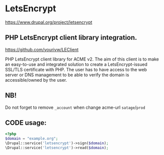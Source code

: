 # LetsEncrypt

https://www.drupal.org/project/letsencrypt

## PHP LetsEncrypt client library integration.
https://github.com/yourivw/LEClient

PHP LetsEncrypt client library for ACME v2. The aim of this client is to make an easy-to-use and integrated solution to create a LetsEncrypt-issued SSL/TLS certificate with PHP. The user has to have access to the web server or DNS management to be able to verify the domain is accessible/owned by the user.

## NB!
Do not forget to remove `_account` when change acme-url `satage`/`prod`

## CODE usage:
```php
<?php
$domain = "example.org";
\Drupal::service('letsencrypt')->sign($domain);
\Drupal::service('letsencrypt')->read($domain);
```
